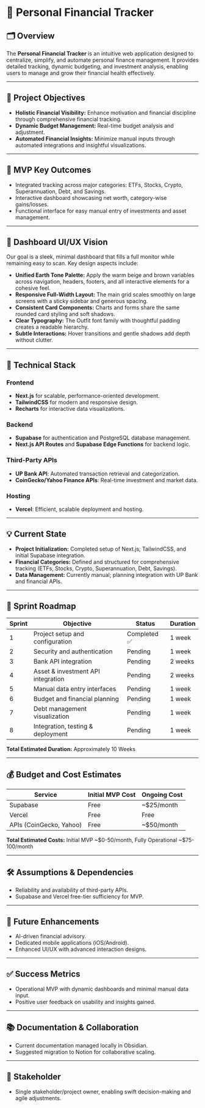 # 📘 Personal Financial Tracker

## 🗂️ Overview

The **Personal Financial Tracker** is an intuitive web application designed to centralize, simplify, and automate personal finance management. It provides detailed tracking, dynamic budgeting, and investment analysis, enabling users to manage and grow their financial health effectively.

---

## 🎯 Project Objectives

- **Holistic Financial Visibility:** Enhance motivation and financial discipline through comprehensive financial tracking.
- **Dynamic Budget Management:** Real-time budget analysis and adjustment.
- **Automated Financial Insights:** Minimize manual inputs through automated integrations and insightful visualizations.

---

## 🚀 MVP Key Outcomes

- Integrated tracking across major categories: ETFs, Stocks, Crypto, Superannuation, Debt, and Savings.
- Interactive dashboard showcasing net worth, category-wise gains/losses.
- Functional interface for easy manual entry of investments and asset management.

---

## 🎨 Dashboard UI/UX Vision

Our goal is a sleek, minimal dashboard that fills a full monitor while remaining easy to scan. Key design aspects include:

- **Unified Earth Tone Palette:** Apply the warm beige and brown variables across navigation, headers, footers, and all interactive elements for a cohesive feel.
- **Responsive Full-Width Layout:** The main grid scales smoothly on large screens with a sticky sidebar and generous spacing.
- **Consistent Card Components:** Charts and forms share the same rounded card styling and soft shadows.
- **Clear Typography:** The Outfit font family with thoughtful padding creates a readable hierarchy.
- **Subtle Interactions:** Hover transitions and gentle shadows add depth without clutter.

---

## 🔧 Technical Stack

### Frontend

- **Next.js** for scalable, performance-oriented development.
- **TailwindCSS** for modern and responsive design.
- **Recharts** for interactive data visualizations.

### Backend

- **Supabase** for authentication and PostgreSQL database management.
- **Next.js API Routes** and **Supabase Edge Functions** for backend logic.

### Third-Party APIs

- **UP Bank API**: Automated transaction retrieval and categorization.
- **CoinGecko/Yahoo Finance APIs**: Real-time investment and market data.

### Hosting

- **Vercel**: Efficient, scalable deployment and hosting.

---

## 💡 Current State

- **Project Initialization:** Completed setup of Next.js, TailwindCSS, and initial Supabase integration.
- **Financial Categories:** Defined and structured for comprehensive tracking (ETFs, Stocks, Crypto, Superannuation, Debt, Savings).
- **Data Management:** Currently manual; planning integration with UP Bank and financial APIs.

---

## 📅 Sprint Roadmap

| Sprint | Objective                          | Status       | Duration |
| ------ | ---------------------------------- | ------------ | -------- |
| 1      | Project setup and configuration    | Completed ✅ | 1 week   |
| 2      | Security and authentication        | Pending      | 1 week   |
| 3      | Bank API integration               | Pending      | 2 weeks  |
| 4      | Asset & investment API integration | Pending      | 2 weeks  |
| 5      | Manual data entry interfaces       | Pending      | 1 week   |
| 6      | Budget and financial planning      | Pending      | 1 week   |
| 7      | Debt management visualization      | Pending      | 1 week   |
| 8      | Integration, testing & deployment  | Pending      | 1 week   |

**Total Estimated Duration:** Approximately 10 Weeks

---

## 💰 Budget and Cost Estimates

| Service                 | Initial MVP Cost | Ongoing Cost |
| ----------------------- | ---------------- | ------------ |
| Supabase                | Free             | \~\$25/month |
| Vercel                  | Free             | Free         |
| APIs (CoinGecko, Yahoo) | Free             | \~\$50/month |

**Total Estimated Costs:** Initial MVP \~\$0-50/month, Fully Operational \~\$75-100/month

---

## 🛠️ Assumptions & Dependencies

- Reliability and availability of third-party APIs.
- Supabase and Vercel free-tier sufficiency for MVP.

---

## 🚩 Future Enhancements

- AI-driven financial advisory.
- Dedicated mobile applications (iOS/Android).
- Enhanced UI/UX with advanced interaction designs.

---

## ✅ Success Metrics

- Operational MVP with dynamic dashboards and minimal manual data input.
- Positive user feedback on usability and insights gained.

---

## 📚 Documentation & Collaboration

- Current documentation managed locally in Obsidian.
- Suggested migration to Notion for collaborative scaling.

---

## 🙌 Stakeholder

- Single stakeholder/project owner, enabling swift decision-making and agile adjustments.
